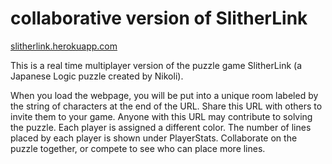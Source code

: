 # collaborative version of SlitherLink

[slitherlink.herokuapp.com](http://slitherlink.herokuapp.com)

This is a real time multiplayer version of the puzzle game SlitherLink (a Japanese Logic puzzle created by Nikoli).

When you load the webpage, you will be put into a unique room labeled by the string of characters at the end of the URL. Share this URL with others to invite them to your game. Anyone with this URL may contribute to solving the puzzle. Each player is assigned a different color. The number of lines placed by each player is shown under PlayerStats. Collaborate on the puzzle together, or compete to see who can place more lines.
